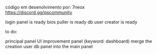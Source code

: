 código em desenolvimento por: 7neox <br>
https://discord.gg/pscommunity <br>




login panel is ready
bios puller is ready
db user creator is ready

to do:

principal panel
UI improvement panel (keyword: dashboard)
merge the creation user db panel into the main panel
